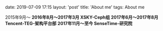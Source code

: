date: 2019-07-09 17:15
layout: 'post'
title: 'About me'
tags: About me

2015年9月～
**2016年8月～2017年3月  XSKY-Ceph组**
**2017年6月～2017年8月  Tencent-TEG-架构平台部**
**2017年11月～至今          SenseTime-研究院**
